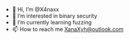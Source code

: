 - 👋 Hi, I’m @X4naxx
- 👀 I’m interested in binary security
- 🌱 I’m currently learning fuzzing
- 📫 How to reach me XanaXyh@outlook.com

<!---
X4naxx/X4naxx is a ✨ special ✨ repository because its `README.md` (this file) appears on your GitHub profile.
You can click the Preview link to take a look at your changes.
--->

